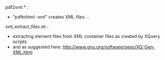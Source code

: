 pdf2xml.* :

* "pdftohtml -xml" creates XML files ...

xml_extract_files.sh :

* extracting element files from XML container files as created by XQuery scripts
* and as suggested here: http://www.gnu.org/software/qexo/XQ-Gen-XML.html
